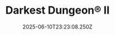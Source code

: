 ---
title: "Darkest Dungeon® II"
id: 1940340
date: 2025-06-10T23:23:08.250Z
link: games/steam/recent/darkest-dungeon-ii
image: http://media.steampowered.com/steamcommunity/public/images/apps/1940340/ec502cc4a786955cf7032b70351cf36c4b06114c.jpg
playtime_2weeks: 47
playtime_forever: 47
playtime_windows_forever: 0
playtime_mac_forever: 0
playtime_linux_forever: 47
playtime_deck_forever: 47
---